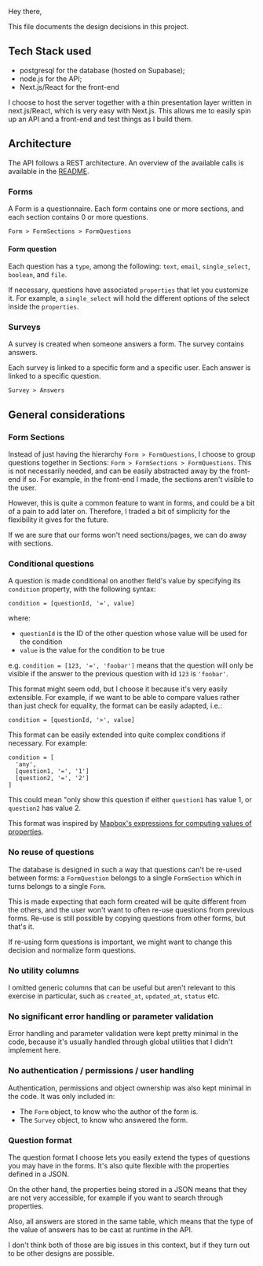 Hey there,

This file documents the design decisions in this project.

## Tech Stack used

- postgresql for the database (hosted on Supabase);
- node.js for the API;
- Next.js/React for the front-end

I choose to host the server together with a thin presentation layer written in next.js/React, which is very easy with Next.js. This allows me to easily spin up an API and a front-end and test things as I build them.

## Architecture

The API follows a REST architecture. An overview of the available calls is available in the [README](https://github.com/pouannes/ashby_challenge/blob/main/README.md#api-endpoints-implemented).

### Forms

A Form is a questionnaire. Each form contains one or more sections, and each section contains 0 or more questions.

`Form > FormSections > FormQuestions`

#### Form question

Each question has a `type`, among the following: `text`, `email`, `single_select`, `boolean`, and `file`.

If necessary, questions have associated `properties` that let you customize it. For example, a `single_select` will hold the different options of the select inside the `properties`.

### Surveys

A survey is created when someone answers a form. The survey contains answers.

Each survey is linked to a specific form and a specific user. Each answer is linked to a specific question.

`Survey > Answers`

## General considerations

### Form Sections

Instead of just having the hierarchy `Form > FormQuestions`, I choose to group questions together in Sections: `Form > FormSections > FormQuestions`. This is not necessarily needed, and can be easily abstracted away by the front-end if so. For example, in the front-end I made, the sections aren't visible to the user.

However, this is quite a common feature to want in forms, and could be a bit of a pain to add later on. Therefore, I traded a bit of simplicity for the flexibility it gives for the future.

If we are sure that our forms won't need sections/pages, we can do away with sections.

### Conditional questions

A question is made conditional on another field's value by specifying its `condition` property, with the following syntax:

`condition = [questionId, '=', value]`

where:

- `questionId` is the ID of the other question whose value will be used for the condition
- `value` is the value for the condition to be true

e.g. `condition = [123, '=', 'foobar']` means that the question will only be visible if the answer to the previous question with id `123` is `'foobar'`.

This format might seem odd, but I choose it because it's very easily extensible. For example, if we want to be able to compare values rather than just check for equality, the format can be easily adapted, i.e.:

`condition = [questionId, '>', value]`

This format can be easily extended into quite complex conditions if necessary. For example:

```
condition = [
  'any',
  [question1, '=', '1']
  [question2, '=', '2']
]
```

This could mean "only show this question if either `question1` has value 1, or `question2` has value 2.

This format was inspired by [Mapbox's expressions for computing values of properties](https://docs.mapbox.com/mapbox-gl-js/style-spec/expressions/).

### No reuse of questions

The database is designed in such a way that questions can't be re-used between forms: a `FormQuestion` belongs to a single `FormSection` which in turns belongs to a single `Form`.

This is made expecting that each form created will be quite different from the others, and the user won't want to often re-use questions from previous forms. Re-use is still possible by copying questions from other forms, but that's it.

If re-using form questions is important, we might want to change this decision and normalize form questions.

### No utility columns

I omitted generic columns that can be useful but aren't relevant to this exercise in particular, such as `created_at`, `updated_at`, `status` etc.

### No significant error handling or parameter validation

Error handling and parameter validation were kept pretty minimal in the code, because it's usually handled through global utilities that I didn't implement here.

### No authentication / permissions / user handling

Authentication, permissions and object ownership was also kept minimal in the code. It was only included in:

- The `Form` object, to know who the author of the form is.
- The `Survey` object, to know who answered the form.

### Question format

The question format I choose lets you easily extend the types of questions you may have in the forms. It's also quite flexible with the properties defined in a JSON.

On the other hand, the properties being stored in a JSON means that they are not very accessible, for example if you want to search through properties.

Also, all answers are stored in the same table, which means that the type of the value of answers has to be cast at runtime in the API.

I don't think both of those are big issues in this context, but if they turn out to be other designs are possible.
